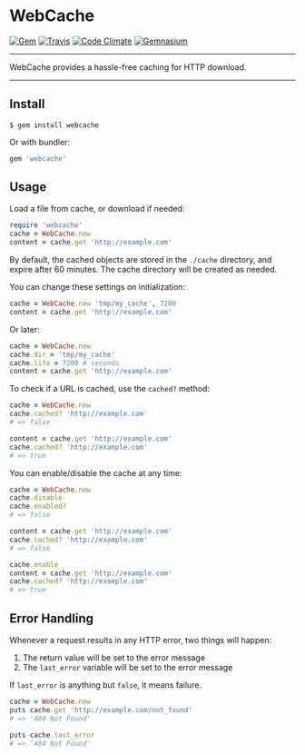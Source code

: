WebCache
==================================================

[![Gem](https://img.shields.io/gem/v/webcache.svg?style=flat-square)](https://rubygems.org/gems/webcache)
[![Travis](https://img.shields.io/travis/DannyBen/webcache.svg?style=flat-square)](https://travis-ci.org/DannyBen/webcache)
[![Code Climate](https://img.shields.io/codeclimate/github/DannyBen/webcache.svg?style=flat-square)](https://codeclimate.com/github/DannyBen/webcache)
[![Gemnasium](https://img.shields.io/gemnasium/DannyBen/webcache.svg?style=flat-square)](https://gemnasium.com/DannyBen/webcache)

---

WebCache provides a hassle-free caching for HTTP download.

---

Install
--------------------------------------------------

```
$ gem install webcache
```

Or with bundler:

```ruby
gem 'webcache'
```

Usage
--------------------------------------------------

Load a file from cache, or download if needed:

```ruby
require 'webcache'
cache = WebCache.new
content = cache.get 'http://example.com'
```

By default, the cached objects are stored in the `./cache` directory, and
expire after 60 minutes. The cache directory will be created as needed.

You can change these settings on initialization:

```ruby
cache = WebCache.new 'tmp/my_cache', 7200
content = cache.get 'http://example.com'
```

Or later:

```ruby
cache = WebCache.new
cache.dir = 'tmp/my_cache'
cache.life = 7200 # seconds
content = cache.get 'http://example.com'
```

To check if a URL is cached, use the `cached?` method:

```ruby
cache = WebCache.new
cache.cached? 'http://example.com'
# => false

content = cache.get 'http://example.com'
cache.cached? 'http://example.com'
# => true
```

You can enable/disable the cache at any time:

```ruby
cache = WebCache.new
cache.disable
cache.enabled? 
# => false

content = cache.get 'http://example.com'
cache.cached? 'http://example.com'
# => false

cache.enable
content = cache.get 'http://example.com'
cache.cached? 'http://example.com'
# => true
```

Error Handling
--------------------------------------------------

Whenever a request results in any HTTP error, two things will happen:

1. The return value will be set to the error message
2. The `last_error` variable will be set to the error message

If `last_error` is anything but `false`, it means failure.

```ruby
cache = WebCache.new
puts cache.get 'http://example.com/not_found'
# => '404 Not Found'

puts cache.last_error
# => '404 Not Found'
```
